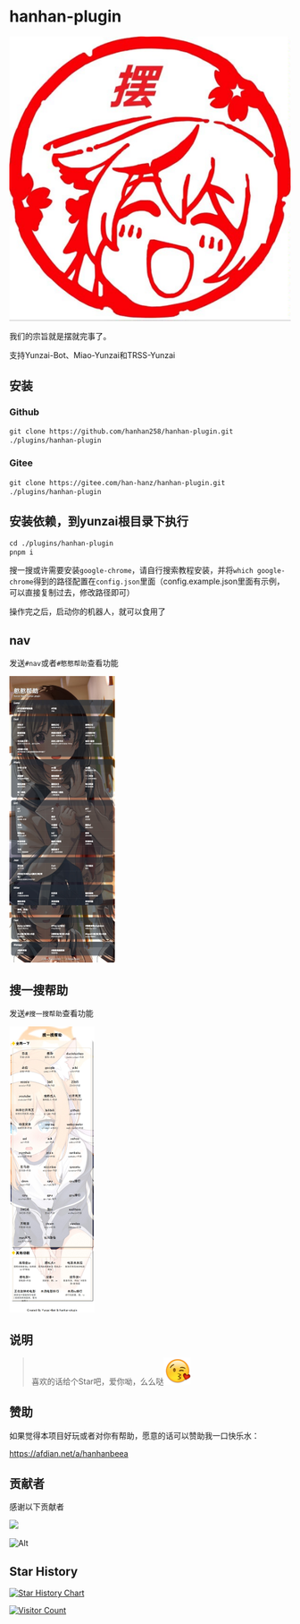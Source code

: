 # hanhan-plugin
![](./resources/readme/logo.jpg)

我们的宗旨就是摆就完事了。

支持Yunzai-Bot、Miao-Yunzai和TRSS-Yunzai

## 安装

### Github
```bash:numbers
git clone https://github.com/hanhan258/hanhan-plugin.git ./plugins/hanhan-plugin
```

### Gitee
```bash:numbers
git clone https://gitee.com/han-hanz/hanhan-plugin.git ./plugins/hanhan-plugin
```

## 安装依赖，到yunzai根目录下执行
```bash:numbers
cd ./plugins/hanhan-plugin
pnpm i
```

搜一搜或许需要安装`google-chrome`，请自行搜索教程安装，并将`which google-chrome`得到的路径配置在`config.json`里面（config.example.json里面有示例，可以直接复制过去，修改路径即可）

操作完之后，启动你的机器人，就可以食用了

## nav

发送`#nav`或者`#憨憨帮助`查看功能

<img src="./resources/readme/help.jpg" alt="9c055127d23b558114f2621c5b90d858" style="zoom:50%;" />

## 搜一搜帮助

发送`#搜一搜帮助`查看功能

<img src="./resources/readme/sys.jpg" alt="9c055127d23b558114f2621c5b90d858" style="zoom:50%;" />


## 说明
> 喜欢的话给个Star吧，爱你呦，么么哒![Alt text](./resources/readme/3835E2DA.png)

## 赞助

如果觉得本项目好玩或者对你有帮助，愿意的话可以赞助我一口快乐水：

https://afdian.net/a/hanhanbeea

## 贡献者

<!-- readme: collaborators,contributors -start -->
感谢以下贡献者

<a href="https://github.com/hanhan258/hanhan-plugin/graphs/contributors">
  <img src="https://contrib.rocks/image?repo=hanhan258/hanhan-plugin" />
</a>

<!-- readme: collaborators,contributors -end -->

![Alt](https://repobeats.axiom.co/api/embed/2f1eeaa9fd7a3e6507891b6405a3e1ef31877bb3.svg "Repobeats analytics image")

## Star History

[![Star History Chart](https://api.star-history.com/svg?repos=hanhan258/hanhan-plugin&type=Date)](https://api-star-history.com/#hanhan258/hanhan-plugin&Date)

[![Visitor Count](https://profile-counter.glitch.me/hanhan-plugin/count.svg)](https://github.com/hanhan258/hanhan-plugin/)
